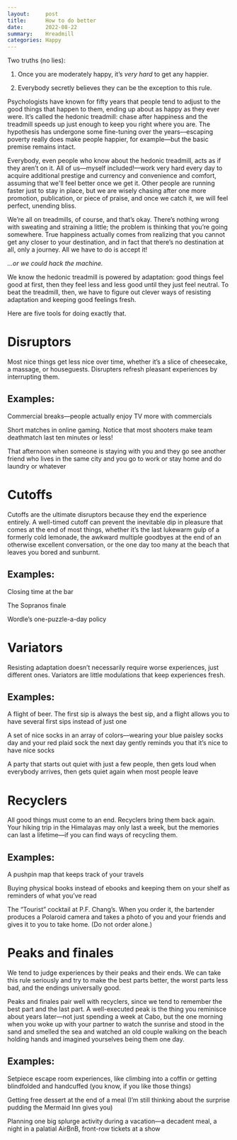 ```yaml
---
layout:     post
title:      How to do better 
date:       2022-08-22
summary:    Hreadmill
categories: Happy
---
```



Two truths (no lies):

1. Once you are moderately happy, it’s *very hard* to get any happier. 

2. Everybody secretly believes they can be the exception to this rule.

Psychologists have known for fifty years that people tend to adjust to the good things that happen to them, ending up about as happy as they ever were. It’s called the hedonic treadmill: chase after happiness and the treadmill speeds up just enough to keep you right where you are. The hypothesis has undergone some fine-tuning over the years––escaping poverty really does make people happier, for example––but the basic premise remains intact. 

Everybody, even people who know about the hedonic treadmill, acts as if they aren’t on it. All of us––myself included!––work very hard every day to acquire additional prestige and currency and convenience and comfort, assuming that we'll feel better once we get it. Other people are running faster just to stay in place, but we are wisely chasing after one more promotion, publication, or piece of praise, and once we catch it, we will feel perfect, unending bliss. 

We’re all on treadmills, of course, and that’s okay. There’s nothing wrong with sweating and straining a little; the problem is thinking that you’re going somewhere. True happiness actually comes from realizing that you cannot get any closer to your destination, and in fact that there’s no destination at all, only a journey. All we have to do is accept it!

*…or we could hack the machine.*

We know the hedonic treadmill is powered by adaptation: good things feel good at first, then they feel less and less good until they just feel neutral. To beat the treadmill, then, we have to figure out clever ways of resisting adaptation and keeping good feelings fresh.

Here are five tools for doing exactly that. 

# Disruptors
Most nice things get less nice over time, whether it’s a slice of cheesecake, a massage, or houseguests. Disrupters refresh pleasant experiences by interrupting them. 

## Examples:

Commercial breaks––people actually enjoy TV more with commercials

Short matches in online gaming. Notice that most shooters make team deathmatch last ten minutes or less!

That afternoon when someone is staying with you and they go see another friend who lives in the same city and you go to work or stay home and do laundry or whatever

# Cutoffs
Cutoffs are the ultimate disruptors because they end the experience entirely. A well-timed cutoff can prevent the inevitable dip in pleasure that comes at the end of most things, whether it’s the last lukewarm gulp of a formerly cold lemonade, the awkward multiple goodbyes at the end of an otherwise excellent conversation, or the one day too many at the beach that leaves you bored and sunburnt.

## Examples:

Closing time at the bar

The Sopranos finale

Wordle’s one-puzzle-a-day policy

# Variators
Resisting adaptation doesn’t necessarily require worse experiences, just different ones. Variators are little modulations that keep experiences fresh.

## Examples:

A flight of beer. The first sip is always the best sip, and a flight allows you to have several first sips instead of just one

A set of nice socks in an array of colors––wearing your blue paisley socks day and your red plaid sock the next day gently reminds you that it’s nice to have nice socks

A party that starts out quiet with just a few people, then gets loud when everybody arrives, then gets quiet again when most people leave

# Recyclers
All good things must come to an end. Recyclers bring them back again. Your hiking trip in the Himalayas may only last a week, but the memories can last a lifetime––if you can find ways of recycling them.

## Examples:

A pushpin map that keeps track of your travels

Buying physical books instead of ebooks and keeping them on your shelf as reminders of what you’ve read

The “Tourist” cocktail at P.F. Chang’s. When you order it, the bartender produces a Polaroid camera and takes a photo of you and your friends and gives it to you to take home. (Do not order alone.)

# Peaks and finales
We tend to judge experiences by their peaks and their ends. We can take this rule seriously and try to make the best parts better, the worst parts less bad, and the endings universally good.

Peaks and finales pair well with recyclers, since we tend to remember the best part and the last part. A well-executed peak is the thing you reminisce about years later––not just spending a week at Cabo, but the one morning when you woke up with your partner to watch the sunrise and stood in the sand and smelled the sea and watched an old couple walking on the beach holding hands and imagined yourselves being them one day.

## Examples:

Setpiece escape room experiences, like climbing into a coffin or getting blindfolded and handcuffed (you know, if you like those things)

Getting free dessert at the end of a meal (I’m still thinking about the surprise pudding the Mermaid Inn gives you)

Planning one big splurge activity during a vacation––a decadent meal, a night in a palatial AirBnB, front-row tickets at a show


